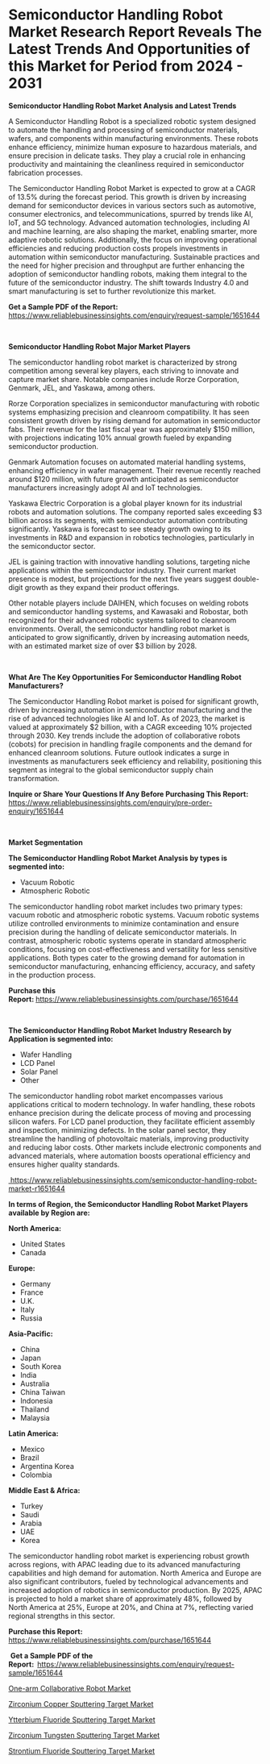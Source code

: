 <p><h1>Semiconductor Handling Robot Market Research Report Reveals The Latest Trends And Opportunities of this Market for Period from 2024 - 2031</h1></p><p><strong>Semiconductor Handling Robot Market Analysis and Latest Trends</strong></p>
<p><p>A Semiconductor Handling Robot is a specialized robotic system designed to automate the handling and processing of semiconductor materials, wafers, and components within manufacturing environments. These robots enhance efficiency, minimize human exposure to hazardous materials, and ensure precision in delicate tasks. They play a crucial role in enhancing productivity and maintaining the cleanliness required in semiconductor fabrication processes.</p><p>The Semiconductor Handling Robot Market is expected to grow at a CAGR of 13.5% during the forecast period. This growth is driven by increasing demand for semiconductor devices in various sectors such as automotive, consumer electronics, and telecommunications, spurred by trends like AI, IoT, and 5G technology. Advanced automation technologies, including AI and machine learning, are also shaping the market, enabling smarter, more adaptive robotic solutions. Additionally, the focus on improving operational efficiencies and reducing production costs propels investments in automation within semiconductor manufacturing. Sustainable practices and the need for higher precision and throughput are further enhancing the adoption of semiconductor handling robots, making them integral to the future of the semiconductor industry. The shift towards Industry 4.0 and smart manufacturing is set to further revolutionize this market.</p></p>
<p><strong>Get a Sample PDF of the Report:&nbsp;</strong> <a href="https://www.reliablebusinessinsights.com/enquiry/request-sample/1651644?utm_campaign=1091&utm_medium=2&utm_source=Github&utm_content=ia&utm_term=08122024&utm_id=semiconductor-handling-robot">https://www.reliablebusinessinsights.com/enquiry/request-sample/1651644</a></p>
<p>&nbsp;</p>
<p><strong>Semiconductor Handling Robot Major Market Players</strong></p>
<p><p>The semiconductor handling robot market is characterized by strong competition among several key players, each striving to innovate and capture market share. Notable companies include Rorze Corporation, Genmark, JEL, and Yaskawa, among others. </p><p>Rorze Corporation specializes in semiconductor manufacturing with robotic systems emphasizing precision and cleanroom compatibility. It has seen consistent growth driven by rising demand for automation in semiconductor fabs. Their revenue for the last fiscal year was approximately $150 million, with projections indicating 10% annual growth fueled by expanding semiconductor production.</p><p>Genmark Automation focuses on automated material handling systems, enhancing efficiency in wafer management. Their revenue recently reached around $120 million, with future growth anticipated as semiconductor manufacturers increasingly adopt AI and IoT technologies.</p><p>Yaskawa Electric Corporation is a global player known for its industrial robots and automation solutions. The company reported sales exceeding $3 billion across its segments, with semiconductor automation contributing significantly. Yaskawa is forecast to see steady growth owing to its investments in R&D and expansion in robotics technologies, particularly in the semiconductor sector.</p><p>JEL is gaining traction with innovative handling solutions, targeting niche applications within the semiconductor industry. Their current market presence is modest, but projections for the next five years suggest double-digit growth as they expand their product offerings.</p><p>Other notable players include DAIHEN, which focuses on welding robots and semiconductor handling systems, and Kawasaki and Robostar, both recognized for their advanced robotic systems tailored to cleanroom environments. Overall, the semiconductor handling robot market is anticipated to grow significantly, driven by increasing automation needs, with an estimated market size of over $3 billion by 2028.</p></p>
<p>&nbsp;</p>
<p><strong>What Are The Key Opportunities For Semiconductor Handling Robot Manufacturers?</strong></p>
<p><p>The Semiconductor Handling Robot market is poised for significant growth, driven by increasing automation in semiconductor manufacturing and the rise of advanced technologies like AI and IoT. As of 2023, the market is valued at approximately $2 billion, with a CAGR exceeding 10% projected through 2030. Key trends include the adoption of collaborative robots (cobots) for precision in handling fragile components and the demand for enhanced cleanroom solutions. Future outlook indicates a surge in investments as manufacturers seek efficiency and reliability, positioning this segment as integral to the global semiconductor supply chain transformation.</p></p>
<p><strong>Inquire or Share Your Questions If Any Before Purchasing This Report:</strong> <a href="https://www.reliablebusinessinsights.com/enquiry/pre-order-enquiry/1651644?utm_campaign=1091&utm_medium=2&utm_source=Github&utm_content=ia&utm_term=08122024&utm_id=semiconductor-handling-robot">https://www.reliablebusinessinsights.com/enquiry/pre-order-enquiry/1651644</a></p>
<p>&nbsp;</p>
<p><strong>Market Segmentation</strong></p>
<p><strong>The Semiconductor Handling Robot Market Analysis by types is segmented into:</strong></p>
<p><ul><li>Vacuum Robotic</li><li>Atmospheric Robotic</li></ul></p>
<p><p>The semiconductor handling robot market includes two primary types: vacuum robotic and atmospheric robotic systems. Vacuum robotic systems utilize controlled environments to minimize contamination and ensure precision during the handling of delicate semiconductor materials. In contrast, atmospheric robotic systems operate in standard atmospheric conditions, focusing on cost-effectiveness and versatility for less sensitive applications. Both types cater to the growing demand for automation in semiconductor manufacturing, enhancing efficiency, accuracy, and safety in the production process.</p></p>
<p><strong>Purchase this Report:&nbsp;</strong><a href="https://www.reliablebusinessinsights.com/purchase/1651644?utm_campaign=1091&utm_medium=2&utm_source=Github&utm_content=ia&utm_term=08122024&utm_id=semiconductor-handling-robot">https://www.reliablebusinessinsights.com/purchase/1651644</a></p>
<p>&nbsp;</p>
<p><strong>The Semiconductor Handling Robot Market Industry Research by Application is segmented into:</strong></p>
<p><ul><li>Wafer Handling</li><li>LCD Panel</li><li>Solar Panel</li><li>Other</li></ul></p>
<p><p>The semiconductor handling robot market encompasses various applications critical to modern technology. In wafer handling, these robots enhance precision during the delicate process of moving and processing silicon wafers. For LCD panel production, they facilitate efficient assembly and inspection, minimizing defects. In the solar panel sector, they streamline the handling of photovoltaic materials, improving productivity and reducing labor costs. Other markets include electronic components and advanced materials, where automation boosts operational efficiency and ensures higher quality standards.</p></p>
<p><a href="https://www.reliablebusinessinsights.com/semiconductor-handling-robot-market-r1651644?utm_campaign=1091&utm_medium=2&utm_source=Github&utm_content=ia&utm_term=08122024&utm_id=semiconductor-handling-robot">&nbsp;https://www.reliablebusinessinsights.com/semiconductor-handling-robot-market-r1651644</a></p>
<p><strong>In terms of Region, the Semiconductor Handling Robot Market Players available by Region are:</strong></p>
<p>
    <p> <strong> North America: </strong>
        <ul>
            <li>United States</li>
            <li>Canada</li>
        </ul>
        </p> 
    <p> <strong> Europe: </strong>
        <ul>
            <li>Germany</li>
            <li>France</li>
            <li>U.K.</li>
            <li>Italy</li>
            <li>Russia</li>
        </ul>
        </p> 
    <p> <strong> Asia-Pacific: </strong>
        <ul>
            <li>China</li>
            <li>Japan</li>
            <li>South Korea</li>
            <li>India</li>
            <li>Australia</li>
            <li>China Taiwan</li>
            <li>Indonesia</li>
            <li>Thailand</li>
            <li>Malaysia</li>
        </ul>
        </p> 
    <p> <strong> Latin America: </strong>
        <ul>
            <li>Mexico</li>
            <li>Brazil</li>
            <li>Argentina Korea</li>
            <li>Colombia</li>
        </ul>
        </p> 
    <p> <strong> Middle East & Africa: </strong>
        <ul>
            <li>Turkey</li>
            <li>Saudi</li>
            <li>Arabia</li>
            <li>UAE</li>
            <li>Korea</li>
        </ul>
    </p>
    </p>
<p><p>The semiconductor handling robot market is experiencing robust growth across regions, with APAC leading due to its advanced manufacturing capabilities and high demand for automation. North America and Europe are also significant contributors, fueled by technological advancements and increased adoption of robotics in semiconductor production. By 2025, APAC is projected to hold a market share of approximately 48%, followed by North America at 25%, Europe at 20%, and China at 7%, reflecting varied regional strengths in this sector.</p></p>
<p><strong>Purchase this Report: </strong><a href="https://www.reliablebusinessinsights.com/purchase/1651644?utm_campaign=1091&utm_medium=2&utm_source=Github&utm_content=ia&utm_term=08122024&utm_id=semiconductor-handling-robot">https://www.reliablebusinessinsights.com/purchase/1651644</a></p>
<p>&nbsp;<strong>Get a Sample PDF of the Report:&nbsp;&nbsp;</strong><a href="https://www.reliablebusinessinsights.com/enquiry/request-sample/1651644?utm_campaign=1091&utm_medium=2&utm_source=Github&utm_content=ia&utm_term=08122024&utm_id=semiconductor-handling-robot">https://www.reliablebusinessinsights.com/enquiry/request-sample/1651644</a></p>
<p><strong></strong></p>
<p><p><a href="https://github.com/rosamariarocque98/Market-Research-Report-List-1/blob/main/one-arm-collaborative-robot-market.md?utm_campaign=1091&utm_medium=2&utm_source=Github&utm_content=ia&utm_term=08122024&utm_id=semiconductor-handling-robot">One-arm Collaborative Robot Market</a></p><p><a href="https://www.linkedin.com/pulse/zirconium-copper-sputtering-target-market-research-report-hueue?utm_campaign=1091&utm_medium=2&utm_source=Github&utm_content=ia&utm_term=08122024&utm_id=semiconductor-handling-robot">Zirconium Copper Sputtering Target Market</a></p><p><a href="https://www.linkedin.com/pulse/global-ytterbium-fluoride-sputtering-target-market-future-xc9ee?utm_campaign=1091&utm_medium=2&utm_source=Github&utm_content=ia&utm_term=08122024&utm_id=semiconductor-handling-robot">Ytterbium Fluoride Sputtering Target Market</a></p><p><a href="https://www.linkedin.com/pulse/market-insights-zirconium-tungsten-sputtering-target-87-cagr-oiu9e?utm_campaign=1091&utm_medium=2&utm_source=Github&utm_content=ia&utm_term=08122024&utm_id=semiconductor-handling-robot">Zirconium Tungsten Sputtering Target Market</a></p><p><a href="https://www.linkedin.com/pulse/global-strontium-fluoride-sputtering-target-market-size-andtrends-trbue?utm_campaign=1091&utm_medium=2&utm_source=Github&utm_content=ia&utm_term=08122024&utm_id=semiconductor-handling-robot">Strontium Fluoride Sputtering Target Market</a></p></p>